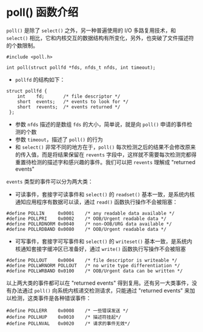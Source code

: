 # poll() 函数介绍

`poll()` 是除了 `select()` 之外，另一种普遍使用的 I/O 多路复用技术，和 `select()` 相比，它和内核交互的数据结构有所变化，另外，也突破了文件描述符的个数限制。

```
#include <poll.h>

int poll(struct pollfd *fds, nfds_t nfds, int timeout);
```

- `pollfd` 的结构如下：
```
struct pollfd {
    int    fd;       /* file descriptor */
    short  events;   /* events to look for */
    short  revents;  /* events returned */
 };
```

- 参数 `nfds` 描述的是数组 `fds` 的大小，简单说，就是向 `poll()` 申请的事件检测的个数
- 参数 `timeout`，描述了 `poll()` 的行为
- 和 `select()` 非常不同的地方在于，`poll()` 每次检测之后的结果不会修改原来的传入值，而是将结果保留在 `revents` 字段中，这样就不需要每次检测完都得重置待检测的描述字和感兴趣的事件。我们可以把 `revents` 理解成 "returned events"

`events` 类型的事件可以分为两大类：

- 可读事件，套接字可读事件和 `select()` 的 `readset()` 基本一致，是系统内核通知应用程序有数据可以读，通过 `read()` 函数执行操作不会被阻塞：

```
#define POLLIN     0x0001    /* any readable data available */
#define POLLPRI    0x0002    /* OOB/Urgent readable data */
#define POLLRDNORM 0x0040    /* non-OOB/URG data available */
#define POLLRDBAND 0x0080    /* OOB/Urgent readable data */
```

- 可写事件，套接字可写事件和 `select()` 的 `writeset()` 基本一致，是系统内核通知套接字缓冲区已准备好，通过 `write()` 函数执行写操作不会被阻塞

```
#define POLLOUT    0x0004    /* file descriptor is writeable */
#define POLLWRNORM POLLOUT   /* no write type differentiation */
#define POLLWRBAND 0x0100    /* OOB/Urgent data can be written */
```

以上两大类的事件都可以在 "returned events" 得到复用。还有另一大类事件，没有办法通过 `poll()` 向系统内核递交检测请求，只能通过 "returned events" 来加以检测，这类事件是各种错误事件：

```
#define POLLERR    0x0008    /* 一些错误发送 */
#define POLLHUP    0x0010    /* 描述符挂起*/
#define POLLNVAL   0x0020    /* 请求的事件无效*/
```

























